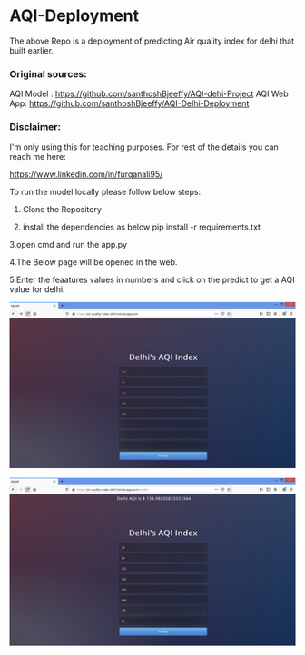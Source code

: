 # AQI-Deployment

The above Repo is a deployment of predicting Air quality index for delhi that built earlier. 

<h3>Original sources:</h3>

AQI Model : https://github.com/santhoshBjeeffy/AQI-dehi-Project
AQI Web App: https://github.com/santhoshBjeeffy/AQI-Delhi-Deployment

<h3>Disclaimer:</h3> I'm only using this for teaching purposes. For rest of the details you can reach me here:

https://www.linkedin.com/in/furqanali95/

To run the model locally please follow below steps:

1. Clone the Repository

2. install the dependencies as below 
    pip install -r requirements.txt
    
3.open cmd and run the app.py

4.The Below page will be opened in the web.

5.Enter the feaatures values in numbers and click on the predict to get a AQI value for delhi.

![alt text](https://github.com/santhoshBjeeffy/AQI-dehi-Project/blob/master/aqi_beginning.PNG)

![alt text](https://github.com/santhoshBjeeffy/AQI-dehi-Project/blob/master/aqi_prediction.PNG)
